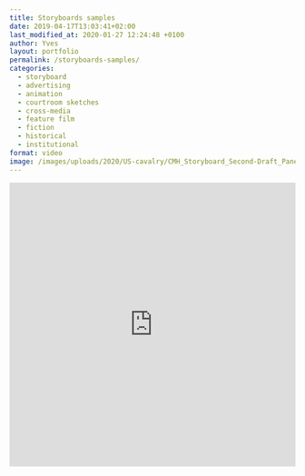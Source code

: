 ```yaml
---
title: Storyboards samples
date: 2019-04-17T13:03:41+02:00
last_modified_at: 2020-01-27 12:24:48 +0100
author: Yves
layout: portfolio
permalink: /storyboards-samples/
categories:
  - storyboard
  - advertising
  - animation
  - courtroom sketches
  - cross-media
  - feature film
  - fiction
  - historical
  - institutional
format: video
image: /images/uploads/2020/US-cavalry/CMH_Storyboard_Second-Draft_Panel-3_08.jpg
---
```


<iframe style="border: none; width: 100%; height: 500px;" src="https://e.issuu.com/anonymous-embed.html?u=alternatyves&amp;d=alternatyves_portfolio_storyboards_" allowfullscreen="allowfullscreen"></iframe>
<br>
<br>
